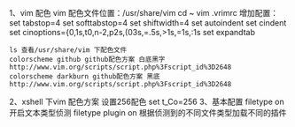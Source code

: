 1、vim 配色
	vim 配色文件位置：/usr/share/vim 
	cd ~ 
	vim .vrimrc
	增加配置：  
    set tabstop=4
    set softtabstop=4
    set shiftwidth=4
    set autoindent
    set cindent
    set cinoptions={0,1s,t0,n-2,p2s,(03s,=.5s,>1s,=1s,:1s
    set expandtab
    
    ls 查看/usr/share/vim 下配色文件
    colorscheme github github配色方案 白底黑字 http://www.vim.org/scripts/script.php%3Fscript_id%3D2648
    colorscheme darkburn github配色方案 黑底 http://www.vim.org/scripts/script.php%3Fscript_id%3D2648


2、xshell 下vim 配色方案
    设置256配色 set t_Co=256
3、基本配置
    filetype on 开启文本类型侦测
    filetype plugin on 根据侦测到的不同文件类型加载不同的插件
    
